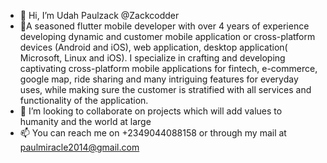 - 👋 Hi, I’m Udah Paulzack @Zackcodder
- 👀A seasoned flutter mobile developer with over 4 years of experience developing dynamic and customer mobile application or cross-platform devices (Android and iOS), web application, desktop application( Microsoft, Linux and iOS). I specialize in crafting and developing captivating cross-platform mobile applications for fintech, e-commerce, google map, ride sharing and many intriguing features for everyday uses, while making sure the customer is stratified with all services and functionality of the application.
- 💞️ I’m looking to collaborate on projects which will add values to humanity and the world at large
- 📫 You can reach me on +2349044088158 or through my mail at paulmiracle2014@gmail.com

<!---
Zackcodder/Zackcodder is a ✨ special ✨ repository because its `README.md` (this file) appears on your GitHub profile.
You can click the Preview link to take a look at your changes.
--->
